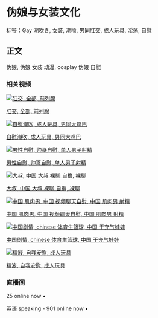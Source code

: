 # 伪娘与女装文化

标签：Gay 潮吹き, 女装, 潮喷, 男同肛交, 成人玩具, 淫荡, 自慰

## 正文

伪娘, 伪娘 女装 动漫, cosplay 伪娘 自慰

### 相关视频

[![肛交, 全部, 前列腺](https://nlt02.gay.bingo/9/3/f/93fd0a3f2f0720f445e46724f4812d39/thumbs/480x270/2.webp)](/video/36125320 "肛交, 全部, 前列腺 ")

[肛交, 全部, 前列腺](https://nlt02.gay.bingo/9/3/f/93fd0a3f2f0720f445e46724f4812d39/thumbs/480x270/2.webp)

[![自慰潮吹, 成人玩具, 男同大鸡巴](https://nlt02.gay.bingo/5/b/b/5bbe67458f477d8402bca253b18dd68e/thumbs/480x270/1.webp)](/video/311921995 "自慰潮吹, 成人玩具, 男同大鸡巴 ")

[自慰潮吹, 成人玩具, 男同大鸡巴](https://nlt02.gay.bingo/5/b/b/5bbe67458f477d8402bca253b18dd68e/thumbs/480x270/1.webp)

[![男性自慰, 帅哥自慰, 单人男子射精](https://nlt01.gay.bingo/3/8/d/38d2660edfbe0641a3f3c5eaf9292f60/thumbs/480x270/1.jpeg)](/video/291217234 "男性自慰, 帅哥自慰, 单人男子射精 ")

[男性自慰, 帅哥自慰, 单人男子射精](https://nlt01.gay.bingo/3/8/d/38d2660edfbe0641a3f3c5eaf9292f60/thumbs/480x270/1.jpeg)

[![大叔, 中国 大叔 裸聊 自撸, 裸聊](https://nlt02.gay.bingo/9/3/7/9373f937da7293412785684c3069a4c9/thumbs/480x270/2.jpeg)](/video/243128578 "大叔, 中国 大叔 裸聊 自撸, 裸聊 ")

[大叔, 中国 大叔 裸聊 自撸, 裸聊](https://nlt02.gay.bingo/9/3/7/9373f937da7293412785684c3069a4c9/thumbs/480x270/2.jpeg)

[![中国 肌肉男, 中国 视频聊天自慰, 中国 肌肉男 射精](https://nlt02.gay.bingo/c/6/2/c624ec0301ae13aae68b1e9c9b600114/thumbs/480x270/1.jpeg)](/video/312189724 "中国 肌肉男, 中国 视频聊天自慰, 中国 肌肉男 射精 ")

[中国 肌肉男, 中国 视频聊天自慰, 中国 肌肉男 射精](https://nlt02.gay.bingo/c/6/2/c624ec0301ae13aae68b1e9c9b600114/thumbs/480x270/1.jpeg)

[![中国剧情, chinese 体育生篮球, 中国 干充气娃娃](https://nlt05.gay.bingo/5/7/3/5732f4b94284947a80fbe0b63afec655/thumbs/480x270/2.jpeg)](/video/11402160 "中国剧情, chinese 体育生篮球, 中国 干充气娃娃 ")

[中国剧情, chinese 体育生篮球, 中国 干充气娃娃](https://nlt05.gay.bingo/5/7/3/5732f4b94284947a80fbe0b63afec655/thumbs/480x270/2.jpeg)

[![精液, 自我安慰, 成人玩具](https://nlt05.gay.bingo/5/0/f/50f1fb13c926b0357e23f9996e667d6c/thumbs/480x270/1.jpeg)](/video/236221601 "精液, 自我安慰, 成人玩具 ")

[精液, 自我安慰, 成人玩具](https://nlt05.gay.bingo/5/0/f/50f1fb13c926b0357e23f9996e667d6c/thumbs/480x270/1.jpeg)

### 直播间

25 online now •

英语 speaking - 901 online now •